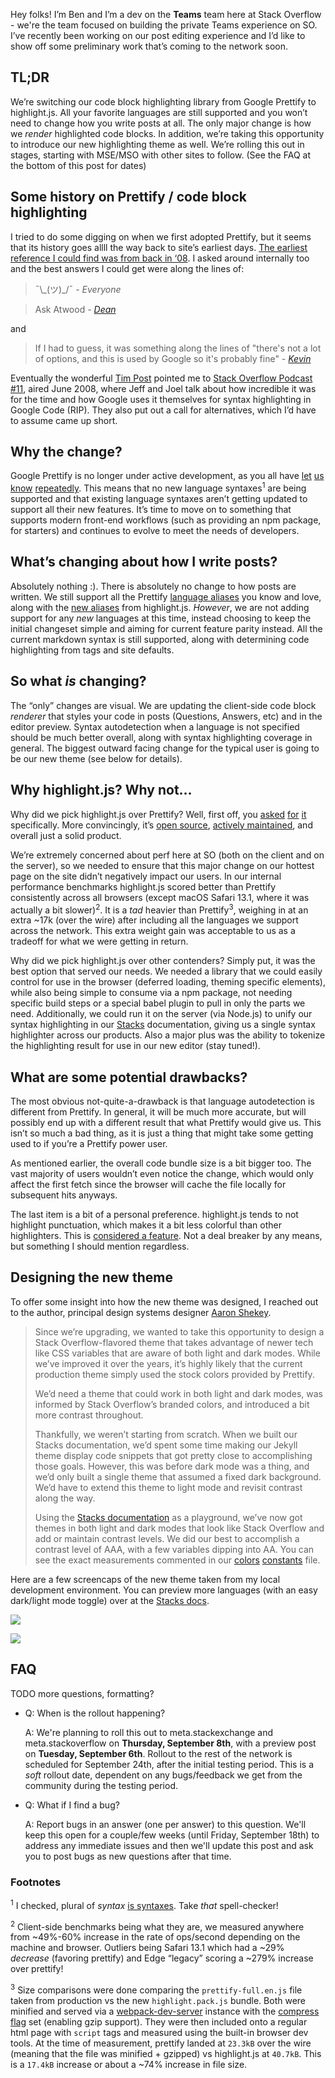 Hey folks! I’m Ben and I’m a dev on the **Teams** team here at Stack Overflow - we're the team focused on building the private Teams experience on SO. I’ve recently been working on our post editing experience and I’d like to show off some preliminary work that’s coming to the network soon.

## TL;DR

We’re switching our code block highlighting library from Google Prettify to highlight.js. All your favorite languages are still supported and you won’t need to change how you write posts at all. The only major change is how we *render* highlighted code blocks. In addition, we’re taking this opportunity to introduce our new highlighting theme as well. We’re rolling this out in stages, starting with MSE/MSO with other sites to follow. (See the FAQ at the bottom of this post for dates)

## Some history on Prettify / code block highlighting

I tried to do some digging on when we first adopted Prettify, but it seems that its history goes allll the way back to site’s earliest days. [The earliest reference I could find was from back in ‘08](https://meta.stackexchange.com/a/28275/395497). I asked around internally too and the best answers I could get were along the lines of:

> ¯\\\_(ツ)_/¯ *- Everyone*

> Ask Atwood *- [Dean](https://meta.stackexchange.com/users/267572/dean-ward)*

and

> If I had to guess, it was something along the lines of "there's not a lot of options, and this is used by Google so it's probably fine" *- [Kevin](https://meta.stackexchange.com/users/130213/kevin-montrose)*

Eventually the wonderful [Tim Post](https://meta.stackexchange.com/users/50049/tim-post) pointed me to [Stack Overflow Podcast #11](https://stackoverflow.blog/2008/06/26/podcast-11/), aired June 2008, where Jeff and Joel talk about how incredible it was for the time and how Google uses it themselves for syntax highlighting in Google Code (RIP). They also put out a call for alternatives, which I’d have to assume came up short.

## Why the change?

Google Prettify is no longer under active development, as you all have [let](https://meta.stackexchange.com/questions/251321/google-code-prettify-seems-dead) [us](https://meta.stackexchange.com/questions/264356/update-code-prettify) [know](https://meta.stackexchange.com/questions/289694/a-stack-exchange-fork-of-google-prettify) [repeatedly](https://meta.stackexchange.com/questions/347738/google-code-prettify-has-been-officially-discontinued-its-time-for-se-to-maint). This means that no new language syntaxes<sup>1</sup> are being supported and that existing language syntaxes aren’t getting updated to support all their new features. It’s time to move on to something that supports modern front-end workflows (such as providing an npm package, for starters) and continues to evolve to meet the needs of developers.

## What’s changing about how I write posts?

Absolutely nothing :). There is absolutely no change to how posts are written. We still support all the Prettify [language aliases](https://meta.stackexchange.com/a/184109/395497) you know and love, along with the [new aliases](https://github.com/highlightjs/highlight.js/blob/master/SUPPORTED_LANGUAGES.md) from highlight.js. *However*, we are not adding support for any *new* languages at this time, instead choosing to keep the initial changeset simple and aiming for current feature parity instead. All the current markdown syntax is still supported, along with determining code highlighting from tags and site defaults.

## So what *is* changing?

The “only” changes are visual. We are updating the client-side code block *renderer* that styles your code in posts (Questions, Answers, etc) and in the editor preview. Syntax autodetection when a language is not specified should be much better overall, along with syntax highlighting coverage in general. The biggest outward facing change for the typical user is going to be our new theme (see below for details).

## Why highlight.js? Why not…

Why did we pick highlight.js over Prettify? Well, first off, you [asked](https://meta.stackexchange.com/questions/126608/why-doesnt-stackoverflow-use-highlight-js-instead-of-google-code-prettify) [for](https://meta.stackexchange.com/questions/242456/switching-to-highlight-js-for-syntax-highlighting) [it](https://meta.stackexchange.com/questions/278141/highlight-js-for-real-please) specifically. More convincingly, it’s [open source](https://github.com/highlightjs/highlight.js/), [actively maintained](https://github.com/highlightjs/highlight.js/releases), and overall just a solid product.

We’re extremely concerned about perf here at SO (both on the client and on the server), so we needed to ensure that this major change on our hottest page on the site didn’t negatively impact our users. In our internal performance benchmarks highlight.js scored better than Prettify consistently across all browsers (except macOS Safari 13.1, where it was actually a bit slower)<sup>2</sup>. It is a *tad* heavier than Prettify<sup>3</sup>, weighing in at an extra \~17k (over the wire) after including all the languages we support across the network. This extra weight gain was acceptable to us as a tradeoff for what we were getting in return.

Why did we pick highlight.js over other contenders? Simply put, it was the best option that served our needs. We needed a library that we could easily control for use in the browser (deferred loading, theming specific elements), while also being simple to consume via a npm package, not needing specific build steps or a special babel plugin to pull in only the parts we need. Additionally, we could run it on the server (via Node.js) to unify our syntax highlighting in our [Stacks](https://stackoverflow.design/) documentation, giving us a single syntax highlighter across our products. Also a major plus was the ability to tokenize the highlighting result for use in our new editor (stay tuned!).

## What are some potential drawbacks?

The most obvious not-quite-a-drawback is that language autodetection is different from Prettify. In general, it will be much more accurate, but will possibly end up with a different result that what Prettify would give us. This isn’t so much a bad thing, as it is just a thing that might take some getting used to if you’re a Prettify power user.

As mentioned earlier, the overall code bundle size is a bit bigger too. The vast majority of users wouldn’t even notice the change, which would only affect the first fetch since the browser will cache the file locally for subsequent hits anyways.

The last item is a bit of a personal preference. highlight.js tends to not highlight punctuation, which makes it a bit less colorful than other highlighters. This is [considered a feature](https://github.com/highlightjs/highlight.js/issues/1296#issuecomment-246226256). Not a deal breaker by any means, but something I should mention regardless.

## Designing the new theme

To offer some insight into how the new theme was designed, I reached out to the author, principal design systems designer [Aaron Shekey](https://meta.stackexchange.com/users/355163/aaron-shekey).

> Since we’re upgrading, we wanted to take this opportunity to design a Stack Overflow-flavored theme that takes advantage of newer tech like CSS variables that are aware of both light and dark modes. While we’ve improved it over the years, it’s highly likely that the current production theme simply used the stock colors provided by Prettify.
> 
> We’d need a theme that could work in both light and dark modes, was informed by Stack Overflow’s branded colors, and introduced a bit more contrast throughout.
> 
> Thankfully, we weren’t starting from scratch. When we built our Stacks documentation, we’d spent some time making our Jekyll theme display code snippets that got pretty close to accomplishing those goals. However, this was before dark mode was a thing, and we’d only built a single theme that assumed a fixed dark background. We’d have to extend this theme to light mode and revisit contrast along the way.
> 
> Using the [Stacks documentation](https://stackoverflow.design/product/components/code-blocks/) as a playground, we’ve now got themes in both light and dark modes that look like Stack Overflow and add or maintain contrast levels. We did our best to accomplish a contrast level of AAA, with a few variables dipping into AA. You can see the exact measurements commented in our [colors](https://github.com/StackExchange/Stacks/blob/develop/lib/css/exports/_stacks-constants-colors.less#L296-L307) [constants](https://github.com/StackExchange/Stacks/blob/develop/lib/css/exports/_stacks-constants-colors.less#L438-L449) file.

Here are a few screencaps of the new theme taken from my local development environment. You can preview more languages (with an easy dark/light mode toggle) over at the [Stacks docs](https://stackoverflow.design/product/components/code-blocks/).

![](https://stackoverflow.com/c/pickles/images/s/3e733161-2b85-4e4b-91ae-c111e4bad3dd.png)

![](https://stackoverflow.com/c/pickles/images/s/9f53ead9-928b-415e-949c-462d72b1ffed.png)

## FAQ

TODO more questions, formatting?

- Q: When is the rollout happening?

  A: We're planning to roll this out to meta.stackexchange and meta.stackoverflow on **Thursday, September 8th**, with a preview post on **Tuesday, September 6th**. Rollout to the rest of the network is scheduled for September 24th, after the initial testing period. This is a *soft* rollout date, dependent on any bugs/feedback we get from the community during the testing period.

- Q: What if I find a bug?

  A: Report bugs in an answer (one per answer) to this question. We'll keep this open for a couple/few weeks (until Friday, September 18th) to address any immediate issues and then we'll update this post and ask you to post bugs as new questions after that time.

### Footnotes

<sup>1</sup> I checked, plural of *syntax* [is syntaxes](https://english.stackexchange.com/questions/65541/plural-of-syntax). Take *that* spell-checker!

<sup>2</sup> Client-side benchmarks being what they are, we measured anywhere from \~49%-60% increase in the rate of ops/second depending on the machine and browser. Outliers being Safari 13.1 which had a \~29% *decrease* (favoring prettify) and Edge “legacy” scoring a \~279% increase over prettify!

<sup>3</sup> Size comparisons were done comparing the `prettify-full.en.js` file taken from production vs the new `highlight.pack.js` bundle. Both were minified and served via a [webpack-dev-server](https://github.com/webpack/webpack-dev-server) instance with the [compress flag](https://webpack.js.org/configuration/dev-server/#devservercompress) set (enabling gzip support). They were then included onto a regular html page with `script` tags and measured using the built-in browser dev tools. At the time of measurement, prettify landed at `23.3kB` over the wire (meaning that the file was minified + gzipped) vs highlight.js at `40.7kB`. This is a `17.4kB` increase or about a \~74% increase in file size.
